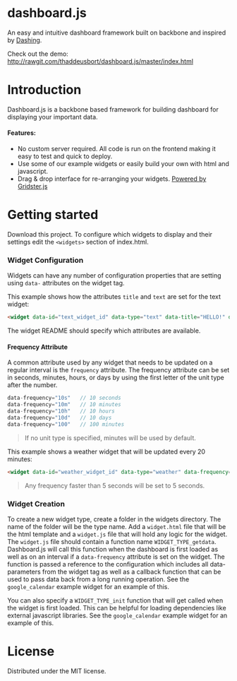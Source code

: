 dashboard.js
============

An easy and intuitive dashboard framework built on backbone and inspired by [Dashing](http://dashing.io).

Check out the demo:
http://rawgit.com/thaddeusbort/dashboard.js/master/index.html


# Introduction
Dashboard.js is a backbone based framework for building dashboard for displaying your important data.

#### Features:

 - No custom server required. All code is run on the frontend making it easy to test and quick to deploy.
 - Use some of our example widgets or easily build your own with html and javascript.
 - Drag & drop interface for re-arranging your widgets. [Powered by Gridster.js](https://github.com/ducksboard/gridster.js)


# Getting started
Download this project. To configure which widgets to display and their settings edit the `<widgets>` section of index.html.

### Widget Configuration
Widgets can have any number of configuration properties that are setting using `data-` attributes on the widget tag. 

This example shows how the attributes `title` and `text` are set for the text widget:

```html
<widget data-id="text_widget_id" data-type="text" data-title="HELLO!" data-text="I'm a text widget"></widget>
```

The widget README should specify which attributes are available.

#### Frequency Attribute
A common attribute used by any widget that needs to be updated on a regular interval is the `frequency` attribute. The frequency attribute can be set in seconds, minutes, hours, or days by using the first letter of the unit type after the number.

```javascript
data-frequency="10s"   // 10 seconds
data-frequency="10m"   // 10 minutes
data-frequency="10h"   // 10 hours
data-frequency="10d"   // 10 days
data-frequency="100"   // 100 minutes
```
> If no unit type is specified, minutes will be used by default.

This example shows a weather widget that will be updated every 20 minutes:

```html
<widget data-id="weather_widget_id" data-type="weather" data-frequency="20m"></widget>
```

> Any frequency faster than 5 seconds will be set to 5 seconds.

### Widget Creation
To create a new widget type, create a folder in the widgets directory. The name of the folder will be the type name. Add a `widget.html` file that will be the html template and a `widget.js` file that will hold any logic for the widget. The `widget.js` file should contain a function name `WIDGET_TYPE_getdata`. Dashboard.js will call this function when the dashboard is first loaded as well as on an interval if a `data-frequency` attribute is set on the widget. The function is passed a reference to the configuration which includes all data- parameters from the widget tag as well as a callback function that can be used to pass data back from a long running operation. See the `google_calendar` example widget for an example of this.

You can also specify a `WIDGET_TYPE_init` function that will get called when the widget is first loaded. This can be helpful for loading dependencies like external javascript libraries. See the `google_calendar` example widget for an example of this.

# License
Distributed under the MIT license.
